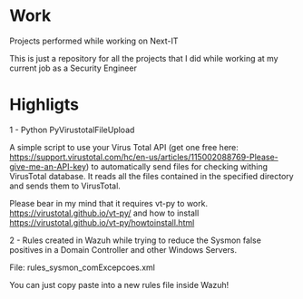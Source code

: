 # Work
Projects performed while working on Next-IT

This is just a repository for all the projects that I did while working at my current job as a Security Engineer

# Highligts

1 - Python PyVirustotalFileUpload

A simple script to use your Virus Total API (get one free here: https://support.virustotal.com/hc/en-us/articles/115002088769-Please-give-me-an-API-key) to automatically send files for checking withing VirusTotal database. It reads all the files contained in the specified directory and sends them to VirusTotal.

Please bear in my mind that it requires vt-py to work. https://virustotal.github.io/vt-py/ and how to install https://virustotal.github.io/vt-py/howtoinstall.html

2 - Rules created in Wazuh while trying to reduce the Sysmon false positives in a Domain Controller and other Windows Servers.

File: rules_sysmon_comExcepcoes.xml

You can just copy paste into a new rules file inside Wazuh!
